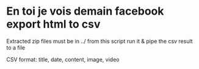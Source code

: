# En toi je vois demain facebook export html to csv
Extracted zip files must be in ../ from this script
run it & pipe the csv result to a file

CSV format:
title, date, content, image, video
